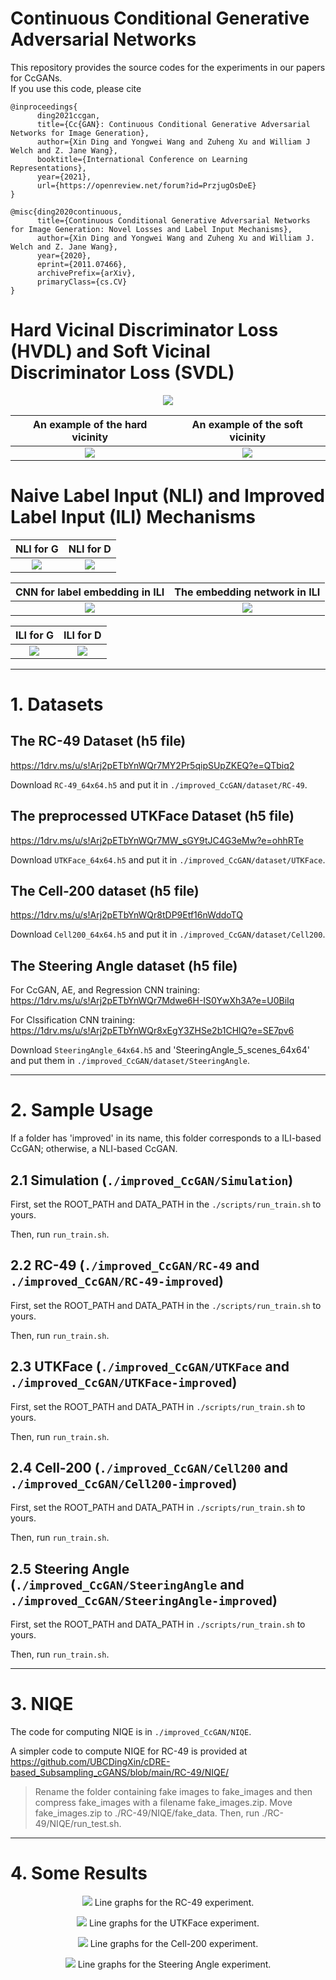# Continuous Conditional Generative Adversarial Networks

This repository provides the source codes for the experiments in our papers for CcGANs. <br />
If you use this code, please cite
```text
@inproceedings{
      ding2021ccgan,
      title={Cc{GAN}: Continuous Conditional Generative Adversarial Networks for Image Generation},
      author={Xin Ding and Yongwei Wang and Zuheng Xu and William J Welch and Z. Jane Wang},
      booktitle={International Conference on Learning Representations},
      year={2021},
      url={https://openreview.net/forum?id=PrzjugOsDeE}
}

@misc{ding2020continuous,
      title={Continuous Conditional Generative Adversarial Networks for Image Generation: Novel Losses and Label Input Mechanisms},
      author={Xin Ding and Yongwei Wang and Zuheng Xu and William J. Welch and Z. Jane Wang},
      year={2020},
      eprint={2011.07466},
      archivePrefix={arXiv},
      primaryClass={cs.CV}
}
```

# Hard Vicinal Discriminator Loss (HVDL) and Soft Vicinal Discriminator Loss (SVDL)

<p align="center">
  <img src="images/HVDL_and_SVDL.png">
</p>

An example of the hard vicinity                  |  An example of the soft vicinity
:-------------------------:|:-------------------------:
![](images/visualization_HVE.png)  |  ![](images/visualization_SVE.png)

# Naive Label Input (NLI) and Improved Label Input (ILI) Mechanisms

NLI for G                  |  NLI for D
:-------------------------:|:-------------------------:
![](images/vanilla_label_input_G.png)  |  ![](images/vanilla_label_input_D.png)

CNN for label embedding in ILI   |  The embedding network in ILI
:-------------------------:|:-------------------------:
![](images/pre-trained_CNN_for_label_embedding.png)  |  ![](images/label_embedding_network.png)

ILI for G                  |  ILI for D
:-------------------------:|:-------------------------:
![](images/improved_label_input_G.png)  |  ![](images/improved_label_input_D.png)

--------------------------------------------------------

# 1. Datasets
## The RC-49 Dataset (h5 file)
https://1drv.ms/u/s!Arj2pETbYnWQr7MY2Pr5qipSUpZKEQ?e=QTbiq2 <br />

Download `RC-49_64x64.h5` and put it in `./improved_CcGAN/dataset/RC-49`.

## The preprocessed UTKFace Dataset (h5 file)
https://1drv.ms/u/s!Arj2pETbYnWQr7MW_sGY9tJC4G3eMw?e=ohhRTe <br />

Download `UTKFace_64x64.h5` and put it in `./improved_CcGAN/dataset/UTKFace`.

## The Cell-200 dataset (h5 file)
https://1drv.ms/u/s!Arj2pETbYnWQr8tDP9Etf16nWddoTQ <br />

Download `Cell200_64x64.h5` and put it in `./improved_CcGAN/dataset/Cell200`.

## The Steering Angle dataset (h5 file)
For CcGAN, AE, and Regression CNN training: <br />
https://1drv.ms/u/s!Arj2pETbYnWQr7Mdwe6H-IS0YwXh3A?e=U0BiIq <br />

For Clssification CNN training: <br />
https://1drv.ms/u/s!Arj2pETbYnWQr8xEgY3ZHSe2b1CHlQ?e=SE7pv6 <br />

Download `SteeringAngle_64x64.h5` and 'SteeringAngle_5_scenes_64x64' and put them in `./improved_CcGAN/dataset/SteeringAngle`.


--------------------------------------------------------

# 2. Sample Usage

If a folder has 'improved' in its name, this folder corresponds to a ILI-based CcGAN; otherwise, a NLI-based CcGAN.

## 2.1 Simulation (`./improved_CcGAN/Simulation`)
First, set the ROOT_PATH and DATA_PATH in the `./scripts/run_train.sh` to yours.

Then, run `run_train.sh`.


## 2.2 RC-49 (`./improved_CcGAN/RC-49` and `./improved_CcGAN/RC-49-improved`)
First, set the ROOT_PATH and DATA_PATH in the `./scripts/run_train.sh` to yours.

Then, run `run_train.sh`.


## 2.3 UTKFace (`./improved_CcGAN/UTKFace` and `./improved_CcGAN/UTKFace-improved`)
First, set the ROOT_PATH and DATA_PATH in `./scripts/run_train.sh` to yours.

Then, run `run_train.sh`.


## 2.4 Cell-200 (`./improved_CcGAN/Cell200` and `./improved_CcGAN/Cell200-improved`)
First, set the ROOT_PATH and DATA_PATH in `./scripts/run_train.sh` to yours.

Then, run `run_train.sh`.


## 2.5 Steering Angle (`./improved_CcGAN/SteeringAngle` and `./improved_CcGAN/SteeringAngle-improved`)
First, set the ROOT_PATH and DATA_PATH in `./scripts/run_train.sh` to yours.

Then, run `run_train.sh`.

--------------------------------------------------------

# 3. NIQE
The code for computing NIQE is in `./improved_CcGAN/NIQE`.

A simpler code to compute NIQE for RC-49 is provided at https://github.com/UBCDingXin/cDRE-based_Subsampling_cGANS/blob/main/RC-49/NIQE/
> Rename the folder containing fake images to fake_images and then compress fake_images with a filename fake_images.zip. Move fake_images.zip to ./RC-49/NIQE/fake_data. Then, run ./RC-49/NIQE/run_test.sh.

--------------------------------------------------------

# 4. Some Results
<p align="center">
  <img src="images/RC-49_line_graphs.png">
  Line graphs for the RC-49 experiment.
</p>

<p align="center">
  <img src="images/UTKFace_line_graphs.png">
  Line graphs for the UTKFace experiment.
</p>

<p align="center">
  <img src="images/Cell200_line_graphs.png">
  Line graphs for the Cell-200 experiment.
</p>

<p align="center">
  <img src="images/SteeringAngle_line_graphs.png">
  Line graphs for the Steering Angle experiment.
</p>
